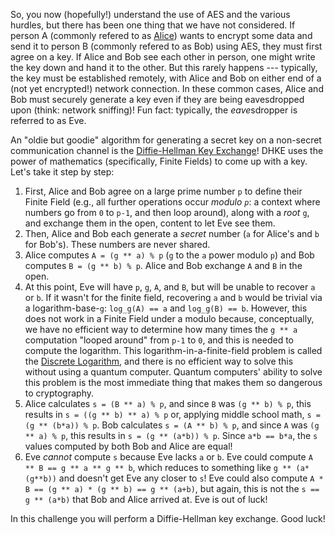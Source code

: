 So, you now (hopefully!) understand the use of AES and the various hurdles, but there has been one thing that we have not considered.
If person A (commonly refered to as [Alice](https://en.wikipedia.org/wiki/Alice_and_Bob)) wants to encrypt some data and send it to person B (commonly refered to as Bob) using AES, they must first agree on a key.
If Alice and Bob see each other in person, one might write the key down and hand it to the other.
But this rarely happens --- typically, the key must be established remotely, with Alice and Bob on either end of a (not yet encrypted!) network connection.
In these common cases, Alice and Bob must securely generate a key even if they are being eavesdropped upon (think: network sniffing)!
Fun fact: typically, the *eave*sdropper is referred to as Eve.

An "oldie but goodie" algorithm for generating a secret key on a non-secret communication channel is the [Diffie-Hellman Key Exchange](https://en.wikipedia.org/wiki/Diffie%E2%80%93Hellman_key_exchange)!
DHKE uses the power of mathematics (specifically, Finite Fields) to come up with a key.
Let's take it step by step:

1. First, Alice and Bob agree on a large prime number `p` to define their Finite Field (e.g., all further operations occur _modulo `p`_: a context where numbers go from `0` to `p-1`, and then loop around), along with a _root_ `g`, and exchange them in the open, content to let Eve see them.
2. Then, Alice and Bob each generate a _secret_ number (`a` for Alice's and `b` for Bob's).
   These numbers are never shared.
3. Alice computes `A = (g ** a) % p` (`g` to the `a` power modulo `p`) and Bob computes `B = (g ** b) % p`.
   Alice and Bob exchange `A` and `B` in the open.
4. At this point, Eve will have `p`, `g`, `A`, and `B`, but will be unable to recover `a` or `b`.
   If it wasn't for the finite field, recovering `a` and `b` would be trivial via a logarithm-base-`g`: `log_g(A) == a` and `log_g(B) == b`.
   However, this does not work in a Finite Field under a modulo because, conceptually, we have no efficient way to determine how many times the `g ** a` computation "looped around" from `p-1` to `0`, and this is needed to compute the logarithm.
   This logarithm-in-a-finite-field problem is called the [Discrete Logarithm](https://en.wikipedia.org/wiki/Discrete_logarithm), and there is no efficient way to solve this without using a quantum computer.
   Quantum computers' ability to solve this problem is the most immediate thing that makes them so dangerous to cryptography.
5. Alice calculates `s = (B ** a) % p`, and since `B` was `(g ** b) % p`, this results in `s = ((g ** b) ** a) % p` or, applying middle school math, `s = (g ** (b*a)) % p`.
   Bob calculates `s = (A ** b) % p`, and since `A` was `(g ** a) % p`, this results in `s = (g ** (a*b)) % p`. Since `a*b == b*a`, the `s` values computed by both Bob and Alice are equal!
6. Eve _cannot_ compute `s` because Eve lacks `a` or `b`.
   Eve could compute `A ** B == g ** a ** g ** b`, which reduces to something like `g ** (a*(g**b))` and doesn't get Eve any closer to `s`!
   Eve could also compute `A * B == (g ** a) * (g ** b) == g ** (a+b)`, but again, this is not the `s == g ** (a*b)` that Bob and Alice arrived at.
   Eve is out of luck!

In this challenge you will perform a Diffie-Hellman key exchange.
Good luck!

